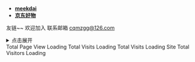 - **[meekdai](https://blog.meekdai.com/)**
- **[京东好物](https://zyhongkong.github.io/jd/)**

友链~~
欢迎加入
联系邮箱
[cqmzgg@126.com](cqmzgg@126.com)
<details>
<summary>点击展开</summary>

一年12块！两年20块！！！这机场你可见过，我是入了，真香！[一元机场](https://xn--4gq62f52gdss.ink/#/register?code=I7Ojo5pG)
</details>
Total Page View <span id="busuanzi_value_page_pv">Loading</span>
Total Visits <span id="busuanzi_value_site_pv">Loading</span>
Total Visits <span id="busuanzi_value_site_pv">Loading</span>
Site Total Visitors <span id="busuanzi_value_site_uv">Loading</span>
<!-- ##{"script":"<script defer src="https://cn.vercount.one/js"></script>"}## -->